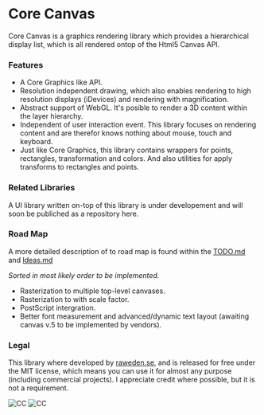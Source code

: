 # Core Canvas

Core Canvas is a graphics rendering library which provides a hierarchical display list, which is all rendered ontop of the Html5 Canvas API. 

### Features 
* A Core Graphics like API. 
* Resolution independent drawing, which also enables rendering to high resolution displays (iDevices) and rendering with magnification.
* Abstract support of WebGL. It's posible to render a 3D content within the layer hierarchy. 
* Independent of user interaction event. This library focuses on rendering content and are therefor knows nothing about mouse, touch and keyboard.
* Just like Core Graphics, this library contains wrappers for points, rectangles, transformation and colors. And also utilities for apply transforms to rectangles and points.

### Related Libraries

A UI library written on-top of this library is under developement and will soon be publiched as a repository here.

### Road Map
A more detailed description of to road map is found within the [TODO.md](https://github.com/raweden/CoreCanvas/blob/master/TODO.md) and [Ideas.md](https://github.com/raweden/CoreCanvas/blob/master/Ideas.md) 

*Sorted in most likely order to be implemented.*

* Rasterization to multiple top-level canvases.
* Rasterization to with scale factor.
* PostScript intergration.
* Better font measurement and advanced/dynamic text layout (awaiting canvas v.5 to be implemented by vendors).

### Legal

This library where developed by [raweden.se](http://raweden.se), and is released for free under the MIT license, which means you can use it for almost any purpose (including commercial projects). I appreciate credit where possible, but it is not a requirement.

![CC](http://raweden.se/public/github/by.png)  ![CC](http://raweden.se/public/github/sa.png)